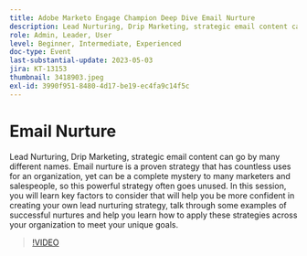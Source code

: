 ```yaml
---
title: Adobe Marketo Engage Champion Deep Dive Email Nurture
description: Lead Nurturing, Drip Marketing, strategic email content can go by many different names. Email nurture is a proven strategy that has countless uses for an organization, yet can be a complete mystery to many marketers and salespeople, so this powerful strategy often goes unused. In this session, you will learn key factors to consider that will help you be more confident in creating your own lead nurturing strategy, talk through some examples of successful nurtures and help you learn how to apply these strategies across your organization to meet your unique goals.
role: Admin, Leader, User
level: Beginner, Intermediate, Experienced
doc-type: Event
last-substantial-update: 2023-05-03
jira: KT-13153
thumbnail: 3418903.jpeg
exl-id: 3990f951-8480-4d17-be19-ec4fa9c14f5c
---
```

# Email Nurture

Lead Nurturing, Drip Marketing, strategic email content can go by many different names. Email nurture is a proven strategy that has countless uses for an organization, yet can be a complete mystery to many marketers and salespeople, so this powerful strategy often goes unused. In this session, you will learn key factors to consider that will help you be more confident in creating your own lead nurturing strategy, talk through some examples of successful nurtures and help you learn how to apply these strategies across your organization to meet your unique goals.

>[!VIDEO](https://video.tv.adobe.com/v/3418903/?learn=on)
